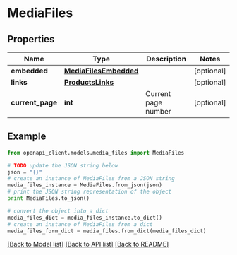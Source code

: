 # MediaFiles


## Properties
Name | Type | Description | Notes
------------ | ------------- | ------------- | -------------
**embedded** | [**MediaFilesEmbedded**](MediaFilesEmbedded.md) |  | [optional] 
**links** | [**ProductsLinks**](ProductsLinks.md) |  | [optional] 
**current_page** | **int** | Current page number | [optional] 

## Example

```python
from openapi_client.models.media_files import MediaFiles

# TODO update the JSON string below
json = "{}"
# create an instance of MediaFiles from a JSON string
media_files_instance = MediaFiles.from_json(json)
# print the JSON string representation of the object
print MediaFiles.to_json()

# convert the object into a dict
media_files_dict = media_files_instance.to_dict()
# create an instance of MediaFiles from a dict
media_files_form_dict = media_files.from_dict(media_files_dict)
```
[[Back to Model list]](../README.md#documentation-for-models) [[Back to API list]](../README.md#documentation-for-api-endpoints) [[Back to README]](../README.md)


